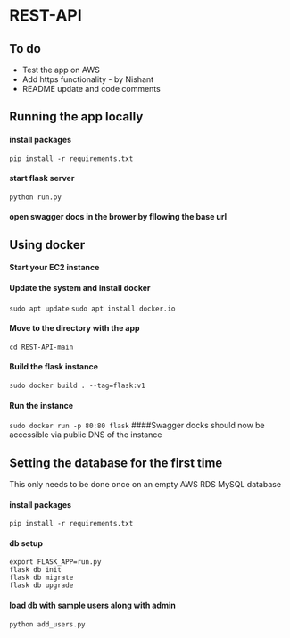 # REST-API

## To do
- Test the app on AWS
- Add https functionality - by Nishant 
- README update and code comments

## Running the app locally

#### install packages
``` pip install -r requirements.txt ```

#### start flask server
``` python run.py ```

#### open swagger docs in the brower by fllowing the base url

## Using docker
#### Start your EC2 instance
#### Update the system and install docker 
```sudo apt update```
```sudo apt install docker.io```
#### Move to the directory with the app
```cd REST-API-main```
#### Build the flask instance
```sudo docker build . --tag=flask:v1```
#### Run the instance
```sudo docker run -p 80:80 flask```
####Swagger docks should now be accessible via public DNS of the instance

## Setting the database for the first time
This only needs to be done once on an empty AWS RDS MySQL database
#### install packages
``` pip install -r requirements.txt ```
#### db setup
``` export FLASK_APP=run.py ```<br>
``` flask db init ```<br>
``` flask db migrate ```<br>
``` flask db upgrade ```<br>

#### load db with sample users along with admin
``` python add_users.py ```
